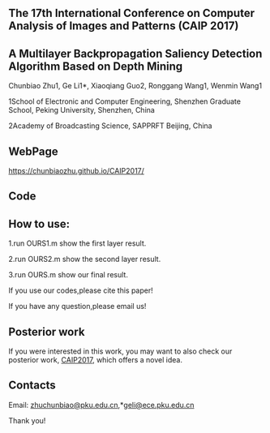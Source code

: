 
## The 17th International Conference on Computer Analysis of Images and Patterns (CAIP 2017)

## A Multilayer Backpropagation Saliency Detection Algorithm Based on Depth Mining

Chunbiao Zhu1, Ge Li1*, Xiaoqiang Guo2, Ronggang Wang1, Wenmin Wang1

1School of Electronic and Computer Engineering, Shenzhen Graduate School, Peking University, Shenzhen, China 

2Academy of Broadcasting Science, SAPPRFT Beijing, China

## WebPage

https://chunbiaozhu.github.io/CAIP2017/

## Code

## How to use:

1.run OURS1.m show the first layer result.

2.run OURS2.m show the second layer result.

3.run OURS.m  show our final result.

If you use our codes,please cite this paper!

If you have any question,please email us!

## Posterior work

If you were interested in this work, you may want to also check our posterior work, [CAIP2017](https://chunbiaozhu.github.io/ACVR2017/), which offers a novel idea.

## Contacts

Email: zhuchunbiao@pku.edu.cn,*geli@ece.pku.edu.cn

Thank you! 
